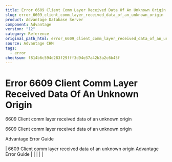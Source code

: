 ```yaml
---
title: Error 6609 Client Comm Layer Received Data Of An Unknown Origin
slug: error_6609_client_comm_layer_received_data_of_an_unknown_origin
product: Advantage Database Server
component: Advantage
version: "12"
category: Reference
original_path_html: error_6609_client_comm_layer_received_data_of_an_unknown_origin.htm
source: Advantage CHM
tags:
  - error
checksum: f814b6c594d283f29fff3d94e37a42b3a2c6b45f
---
```


# Error 6609 Client Comm Layer Received Data Of An Unknown Origin

6609 Client comm layer received data of an unknown origin

6609 Client comm layer received data of an unknown origin

Advantage Error Guide

| 6609 Client comm layer received data of an unknown origin  Advantage Error Guide |  |  |  |  |
